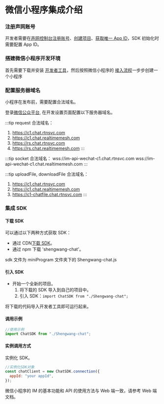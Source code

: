 # 微信小程序集成介绍

<Toc />

### 注册声网账号

开发者需要在[声网控制台](https://console.shengwang.cn/overview)[注册账号](enable_im.html#_1-登录声网控制台)、[创建项目](enable_im.html#_2-开通即时通讯-im-服务)、[获取唯一 App ID](enable_im.html#_3-获取-app-id)，SDK 初始化时需要配置 App ID。

### 搭建微信小程序开发环境

首先需要下载并安装 [开发者工具](https://developers.weixin.qq.com/miniprogram/dev/devtools/download.html)，然后按照微信小程序的 [接入流程](https://developers.weixin.qq.com/miniprogram/dev/framework/quickstart/getstart.html#%E7%94%B3%E8%AF%B7%E5%B8%90%E5%8F%B7)一步步创建一个小程序

### 配置服务器域名

小程序在发布前，需要配置合法域名。

登录[微信公众平台](https://mp.weixin.qq.com/), 在开发设置页面配置以下服务器域名。

:::tip
request 合法域名：

1. https://c1.chat.rtnsvc.com
2. https://c1.chat.realtimemesh.com
3. https://rs.chat.rtnsvc.com
4. https://rs.chat.realtimemesh.com
   :::

:::tip
socket 合法域名：
wss://im-api-wechat-c1.chat.rtnsvc.com
wss://im-api-wechat-c1.chat.realtimemesh.com
:::

:::tip
uploadFile, downloadFile 合法域名：

1. https://c1.chat.rtnsvc.com
2. https://c1.chat.realtimemesh.com
3. https://c1-chatfile.chat.rtnsvc.com
   :::

### 集成 SDK

#### 下载 SDK

可以通过以下两种方式获取 SDK：

- 通过 CDN[下载 SDK](https://download.shengwang.cn/sdk/release/shengwang-chat-web-1.3.2.zip)。
- 通过 npm 下载 'shengwang-chat'。

sdk 文件为 miniProgram 文件夹下的 Shengwang-chat.js

#### 引入 SDK

- 开始一个全新的项目。
  1. 将下载的 SDK 导入到自己的项目中。
  2. 引入 SDK：`import ChatSDK from "./Shengwang-chat";`

将下载的代码导入开发者工具即可运行起来。

#### 调用示例

```javascript
//使用示例
import ChatSDK from "./Shengwang-chat";
```

#### 实例调用方式

实例化 SDK。

```javascript
//实例化SDK对象
const chatClient = new ChatSDK.connection({
  appId: "your appId",
});
```

微信小程序的 IM 的基本功能和 API 的使用方法与 Web 端一致，请参考 Web 端文档。
